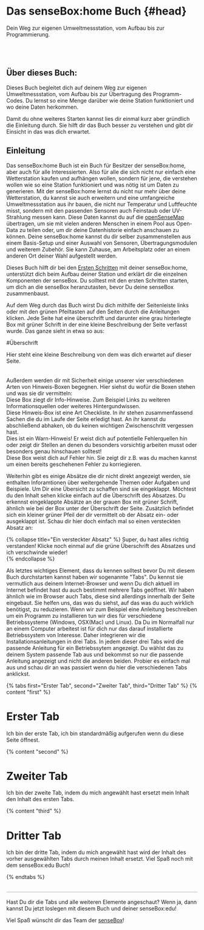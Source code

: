 # Das senseBox:home Buch {#head}
<div class="description">Dein Weg zur eigenen Umweltmessstation, vom Aufbau bis zur Programmierung.</div>

<div class="line">
    <br>
    <br>
    <br>
</div>



## Über dieses Buch:

Dieses Buch begleitet dich auf deinem Weg zur eigenen Umweltmessstation, vom Aufbau bis zur Übertragung des Programm-Codes. Du lernst so eine Menge darüber wie deine Station funktioniert und wo deine Daten herkommen.

Damit du ohne weiteres Starten kannst lies dir einmal kurz aber gründlich die Einleitung durch. Sie hilft dir das Buch besser zu verstehen und gibt dir Einsicht in das was dich erwartet.

## Einleitung
Das senseBox:home Buch ist ein Buch für Besitzer der senseBox:home, aber auch für alle Interessierten. Also für alle die sich nicht nur einfach eine Wetterstation kaufen und aufhängen wollen, sondern für jene, die verstehen wollen wie so eine Station funktioniert und was nötig ist um Daten zu generieren. Mit der senseBox:home lernst du nicht nur mehr über deine Wetterstation, du kannst sie auch erweitern und eine umfangreiche Umweltmessstation aus ihr bauen, die nicht nur Temperatur und Luftfeuchte misst, sondern mit den passenden Sensoren auch Feinstaub oder UV-Strahlung messen kann. Diese Daten kannst du auf die [openSenseMap](https://opensensemap.org/) übertragen, um sie mit vielen anderen Menschen in einem Pool aus Open-Data zu teilen oder, um dir deine Datenhistorie einfach anschauen zu können. Deine senseBox:home kannst du dir selber zusammenstellen aus einem Basis-Setup und einer Auswahl von Sensoren, Übertragungsmodulen und weiterem Zubehör. Sie kann Zuhause, am Arbeitsplatz oder an einem anderen Ort deiner Wahl aufgestellt werden.

Dieses Buch hilft dir bei den [Ersten Schritten](erste-schritte/software-installation) mit deiner senseBox:home, unterstützt dich beim Aufbau deiner Station und erklärt dir die einzelnen Komponenten der senseBox. Du solltest mit den ersten Schritten starten, um dich an die senseBox heranzutasten, bevor Du deine senseBox zusammenbaust.

Auf dem Weg durch das Buch wirst Du dich mithilfe der Seitenleiste links oder mit den grünen Pfeiltasten auf den Seiten durch die Anleitungen klicken.
Jede Seite hat eine überschrift und darunter eine grau hinterlegte Box mit grüner Schrift in der eine kleine Beschreibung der Seite verfasst wurde. Das ganze sieht in etwa so aus:

#Überschrift
<div class="description">
Hier steht eine kleine Beschreibung von dem was dich erwartet auf dieser Seite.
</div>
<div class="line">
    <br>
</div>
<br>
Außerdem werden dir mit Sicherheit einige unserer vier verschiedenen Arten von Hinweis-Boxen begegnen. Hier siehst du wofür die Boxen stehen und was sie dir vermitteln:

<div class="box_info">
    <i class="fa fa-info fa-fw" aria-hidden="true" style="color: #42acf3;"></i>
    Diese Box ziegt dir Info-Hinweise. Zum Beispiel Links zu weiteren Informationsquellen oder weiteres Hintergundwissen.</div>

<div class="box_success">
    <i class="fa fa-check fa-fw" aria-hidden="true" style="color: #50af51;"></i>
   Diese Hinweis-Box ist eine Art Checkliste. In ihr stehen zusammenfassend Sachen die du im Laufe der Seite erledigt hast. An ihr kannst du abschließend abhaken, ob du keinen wichtigen Zwischenschritt vergessen hast. 
</div>

<div class="box_warning">
    <i class="fa fa-exclamation-circle fa-fw" aria-hidden="true" style="color: #f0ad4e"></i>
    Dies ist ein Warn-Hinweis! Er weist dich auf potentielle Fehlerquellen hin oder zeigt dir Stellen an denen du besonders vorsichtig arbeiten musst oder besonders genau hinschauen solltest!
</div>

<div class="box_error">
    <i class="fa fa-exclamation-triangle fa-fw" aria-hidden="true" style="color: #d9534f"></i>
    Diese Box weist dich auf Fehler hin. Sie zeigt dir z.B. was du machen kannst um einen bereits geschehenen Fehler zu korriegieren. 
</div>

Weiterhin gibt es einige Absätze die dir nicht direkt angezeigt werden, sie enthalten Inforamtionen über weitergehende Themen oder Aufgaben und Beispiele. Um Dir eine Übersicht zu schaffen sind sie eingeklappt. Möchtest du den Inhalt sehen klicke einfach auf die Überschrift des Absatzes. Du erkennst eingeklappte Absätze an der grauen Box mit grüner Schrift, ähnlich wie bei der Box unter der Überschrift der Seite. Zusätzlich befindet sich ein kleiner grüner Pfeil der dir vermittelt ob der Absatz ein- oder ausgeklappt ist. Schau dir hier doch einfach mal so einen versteckten Absatz an:

{% collapse title="Ein versteckter Absatz" %}
 Super, du hast alles richtig verstanden! Klicke noch einmal auf die grüne Überschrift des Absatzes und ich verschwinde wieder!   
{% endcollapse %}

Als letztes wichtiges Element, dass du kennen solltest bevor Du mit diesem Buch durchstarten kannst haben wir sogenannte "Tabs". Du kennst sie vermutlich aus deinem Internet-Browser und wenn Du dich aktuell im Internet befindet hast du auch bestimmt mehrere Tabs geöffnet. Wir haben ähnlich wie im Browser auch Tabs, diese sind allerdings innerhalb der Seite eingebaut. Sie helfen uns, das was du siehst, auf das was du auch wirklich benötigst, zu reduzieren. Wenn wir zum Beispiel eine Anleitung beschreiben um ein Programm zu installieren tun wir dies für verschiedene Betriebssysteme (Windows, OSX(Mac) und Linux). Da Du im Normalfall nur an einem Computer arbeitest ist für dich nur das darauf installierte Betriebssystem von Interesse. Daher integrieren wir die Installationsanleitungen in drei Tabs. In jedem dieser drei Tabs wird die passende Anleitung für ein Betriebssytem angezeigt. Du wählst das zu deinem System passende Tab aus und bekommst so nur die passende Anleitung angezeigt und nicht die anderen beiden. Probier es einfach mal aus und schau dir an was passiert wenn du hier die verschiedenen Tabs anklickst.

{% tabs first="Erster Tab", second="Zweiter Tab", third="Dritter Tab" %}
{% content "first" %}
# Erster Tab
Ich bin der erste Tab, ich bin standardmäßig aufgerufen wenn du diese Seite öffnest. 

{% content "second" %}
# Zweiter Tab
Ich bin der zweite Tab, indem du mich angewählt hast ersetzt mein Inhalt den Inhalt des ersten Tabs.

{% content "third" %}
# Dritter Tab
Ich bin der dritte Tab, indem du mich angewählt hast wird der Inhalt des vorher ausgewählten Tabs durch meinen Inhalt ersetzt. Viel Spaß noch mit dem senseBox:edu Buch!

{% endtabs %}
<div class="line" style="border-bottom: solid 1px #a6a6a6!important;">
    <br>
</div>
<br>
Hast Du dir die Tabs und alle weiteren Elemente angeschaut? 
Wenn ja, dann kannst Du jetzt loslegen mit diesem Buch und deiner senseBox:edu!

Viel Spaß wünscht dir das Team der [senseBox](https://sensebox.de/)! 